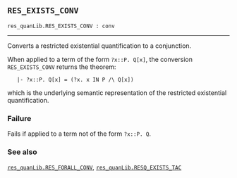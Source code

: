 ## `RES_EXISTS_CONV`

``` hol4
res_quanLib.RES_EXISTS_CONV : conv
```

------------------------------------------------------------------------

Converts a restricted existential quantification to a conjunction.

When applied to a term of the form `?x::P. Q[x]`, the conversion
`RES_EXISTS_CONV` returns the theorem:

``` hol4
   |- ?x::P. Q[x] = (?x. x IN P /\ Q[x])
```

which is the underlying semantic representation of the restricted
existential quantification.

### Failure

Fails if applied to a term not of the form `?x::P. Q`.

### See also

[`res_quanLib.RES_FORALL_CONV`](#res_quanLib.RES_FORALL_CONV),
[`res_quanLib.RESQ_EXISTS_TAC`](#res_quanLib.RESQ_EXISTS_TAC)
